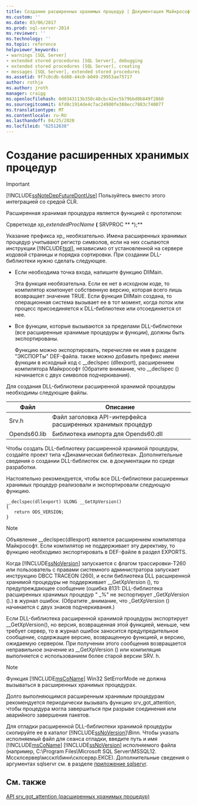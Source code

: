 ```yaml
---
title: Создание расширенных хранимых процедур | Документация Майкрософт
ms.custom: ''
ms.date: 03/06/2017
ms.prod: sql-server-2014
ms.reviewer: ''
ms.technology: ''
ms.topic: reference
helpviewer_keywords:
- warnings [SQL Server]
- extended stored procedures [SQL Server], debugging
- extended stored procedures [SQL Server], creating
- messages [SQL Server], extended stored procedures
ms.assetid: 9f7c0cdb-6d88-44c0-b049-29953ae75717
author: rothja
ms.author: jroth
manager: craigg
ms.openlocfilehash: 0d0343113b350c48cbc42ec5b79bbd0b849f2860
ms.sourcegitcommit: 6fd8c1914de4c7ac24900fe388ecc7883c740077
ms.translationtype: MT
ms.contentlocale: ru-RU
ms.lasthandoff: 04/25/2020
ms.locfileid: "62512638"
---
```

# <a name="creating-extended-stored-procedures"></a>Создание расширенных хранимых процедур
    
> [!IMPORTANT]  
>  [!INCLUDE[ssNoteDepFutureDontUse](../../includes/ssnotedepfuturedontuse-md.md)] Пользуйтесь вместо этого интеграцией со средой CLR.  
  
 Расширенная хранимая процедура является функцией с прототипом:  
  
 Срвреткоде *xp_extendedProcName* **(** SRVPROC ** \*);**  
  
 Указание префикса xp_ необязательно. Имена расширенных хранимых процедур учитывают регистр символов, если на них ссылаются инструкции [!INCLUDE[tsql](../../includes/tsql-md.md)], независимо от установленной на сервере кодовой страницы и порядка сортировки. При создании DLL-библиотеки нужно сделать следующее.  
  
-   Если необходима точка входа, напишите функцию DllMain.  
  
     Эта функция необязательна. Если ее нет в исходном коде, то компилятор компонует собственную версию, которая всего лишь возвращает значение TRUE. Если функция DllMain создана, то операционная система вызывает ее в тот момент, когда поток или процесс присоединяется к DLL-библиотеке или отсоединяется от нее.  
  
-   Все функции, которые вызываются за пределами DLL-библиотеки (все расширенные хранимые процедуры и функции), должны быть экспортированы.  
  
     Функцию можно экспортировать, перечисляя ее имя в разделе "ЭКСПОРТы" DEF-файла. также можно добавить префикс имени функции в исходный код с __declspec (dllexport), расширением компилятора Майкрософт (Обратите внимание, что \__declspec () начинается с двух символов подчеркивания).  
  
 Для создания DLL-библиотеки расширенной хранимой процедуры необходимы следующие файлы.  
  
|Файл|Описание|  
|----------|-----------------|  
|Srv.h|Файл заголовка API-интерфейса расширенных хранимых процедур|  
|Opends60.lib|Библиотека импорта для Opends60.dll|  
  
 Чтобы создать DLL-библиотеку расширенной хранимой процедуры, создайте проект типа «Динамическая библиотека». Дополнительные сведения о создании DLL-библиотек см. в документации по среде разработки.  
  
 Настоятельно рекомендуется, чтобы все DLL-библиотеки расширенных хранимых процедур реализовали и экспортировали следующую функцию.  
  
```  
__declspec(dllexport) ULONG __GetXpVersion()  
{  
   return ODS_VERSION;  
}  
```  
  
> [!NOTE]  
>  Объявление __declspec(dllexport) является расширением компилятора Майкрософт. Если компилятор не поддерживает эту директиву, то функцию необходимо экспортировать в DEF-файле в раздел EXPORTS.  
  
 Когда [!INCLUDE[ssNoVersion](../../includes/ssnoversion-md.md)] запускается с флагом трассировки-T260 или пользователь с правами системного администратора запускает инструкцию DBCC TRACEON (260), и если библиотека DLL расширенной хранимой процедуры не поддерживает __GetXpVersion (), то предупреждающее сообщение (ошибка 8131: DLL-библиотека расширенных хранимых процедур " \_%" не экспортирует _GetXpVersion ().) в журнал ошибок. (Обратите \_внимание, что _GetXpVersion () начинается с двух знаков подчеркивания.)  
  
 Если DLL-библиотека расширенной хранимой процедуры экспортирует __GetXpVersion(), но версия, возвращенная этой функцией, меньше, чем требует сервер, то в журнал ошибок заносится предупредительное сообщение, содержащее версию, возвращенную функцией, и версию, ожидаемую сервером. При получении этого сообщения возвращается неправильное значение из \__GetXpVersion () или компиляция выполняется с использованием более старой версии SRV. h.  
  
> [!NOTE]  
>  Функция [!INCLUDE[msCoName](../../includes/msconame-md.md)] Win32 SetErrorMode не должна вызываться в расширенных хранимых процедурах.  
  
 Долго выполняющимся расширенным хранимым процедурам рекомендуется периодически вызывать функцию srv_got_attention, чтобы процедура могла завершиться при разрыве соединения или аварийного завершения пакетов.  
  
 Для отладки расширенной DLL-библиотеки хранимой процедуры скопируйте ее в каталог [!INCLUDE[ssNoVersion](../../includes/ssnoversion-md.md)]\Binn. Чтобы указать исполняемый файл для сеанса отладки, введите путь и имя [!INCLUDE[msCoName](../../includes/msconame-md.md)] [!INCLUDE[ssNoVersion](../../includes/ssnoversion-md.md)] исполняемого файла (например, C:\Program Files\Microsoft SQL Server\MSSQL12. Мссклсервер\мсскл\бинн\склсервр.ЕКСЕ). Дополнительные сведения о аргументах sqlservr см. в разделе [приложение sqlservr](../../tools/sqlservr-application.md).  
  
## <a name="see-also"></a>См. также  
 [API srv_got_attention &#40;расширенных хранимых процедур&#41;](../extended-stored-procedures-reference/srv-got-attention-extended-stored-procedure-api.md)  
  
  
